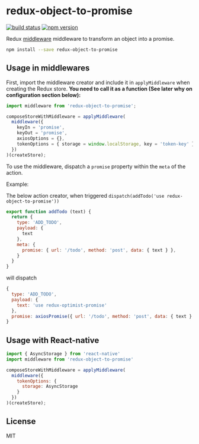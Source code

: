 redux-object-to-promise
=============

[![build status](https://img.shields.io/travis/mathieudutour/redux-object-to-promise/master.svg?style=flat-square)](https://travis-ci.org/mathieudutour/redux-object-to-promise)
[![npm version](https://img.shields.io/npm/v/redux-object-to-promise.svg?style=flat-square)](https://www.npmjs.com/package/redux-object-to-promise)

Redux [middleware](http://rackt.github.io/redux/docs/advanced/Middleware.html) middleware to transform an object into a promise.

```bash
npm install --save redux-object-to-promise
```

## Usage in middlewares

First, import the middleware creator and include it in `applyMiddleware` when creating the Redux store. **You need to call it as a function (See later why on configuration section below):**

```js
import middleware from 'redux-object-to-promise';

composeStoreWithMiddleware = applyMiddleware(
  middleware({
    keyIn = 'promise',
    keyOut = 'promise',
    axiosOptions = {},
    tokenOptions = { storage = window.localStorage, key = 'token-key' }
  })
)(createStore);

```

To use the middleware, dispatch a `promise` property within the `meta` of the action.

Example:

The below action creator, when triggered `dispatch(addTodo('use redux-object-to-promise'))`

```js
export function addTodo (text) {
  return {
    type: 'ADD_TODO',
    payload: {
      text
    },
    meta: {
      promise: { url: '/todo', method: 'post', data: { text } },
    }
  }
}
```

will dispatch
```js
{
  type: 'ADD_TODO',
  payload: {
    text: 'use redux-optimist-promise'
  },
  promise: axiosPromise({ url: '/todo', method: 'post', data: { text } })
}
```

## Usage with React-native

```js
import { AsyncStorage } from 'react-native'
import middleware from 'redux-object-to-promise'

composeStoreWithMiddleware = applyMiddleware(
  middleware({
    tokenOptions: {
      storage: AsyncStorage
    }
  })
)(createStore);

```

## License

  MIT
